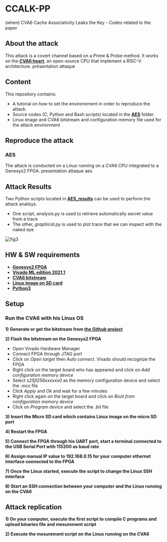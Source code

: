 # CCALK-PP
(when) CVA6 Cache Associativity Leaks the Key - Codes related to the paper

## About the attack
This attack is a covert channel based on a Prime & Probe method. It works on the [**CVA6 heart**](https://github.com/openhwgroup/cva6), an open-source CPU that implement a RISC-V architecture.
présentation attaque

  
## Content
This repository contains:
- A tutorial on how to set the environement in order to reproduce the attack.
- Source codes (C, Python and Bash scripts) located in the [**AES**](https://github.com/CCALK-work/CCALK/tree/main/AES) folder.
- Linux image and CVA6 bitstream and configuration memory file used for the attack environment 


## Reproduce the attack

### AES
The attack is conducted on a Linux running on a CVA6 CPU integrated to a Genesys2 FPGA. 
presentation attaque aes



## Attack Results
Two Python scripts located in [**AES_results**](https://github.com/CCALK-work/CCALK/tree/main/AES) can be used to perform the attack analisys.
- One script, *analysis.py* is used to retrieve automatically secret value from a trace
- The other, *graphical.py* is used to plot trace that we can inspect with the naked eye

![fig3](https://user-images.githubusercontent.com/108535913/176914938-ac5c12d5-455f-4283-b305-2368087d40ae.jpeg)

## HW & SW requirements
- [**Genesys2 FPGA**](https://digilent.com/reference/programmable-logic/genesys-2/reference-manual)
- [**Vivado ML edition 2021.1**](https://www.xilinx.com/support/download/index.html/content/xilinx/en/downloadNav/vivado-design-tools/2021-1.html)
- [**CVA6 bitstream**](https://github.com/openhwgroup/cva6#generating-a-bitstream)
- [**Linux image on SD card**](https://github.com/openhwgroup/cva6-sdk#linux)
- [**Python3**](https://www.python.org/downloads/release/python-3105/)


## Setup

### Run the CVA6 with his Linux OS
**1) Generate or get the bitstream from [**the Github project**](https://github.com/openhwgroup/cva6)**

**2) Flash the bitstream on the Genesys2 FPGA**
- Open Vivado Hardware Manager
- Connect FPGA through JTAG port
- Click on *Open target* then *Auto connect*. Vivado should recognize the FPGA
- Right click on the target board who has appeared and click on *Add configuration memory device*
- Select *s25fl256xxxxxx0* as the memory configuration device and select the *.mcs* file
- Click *Apply* and *Ok* and wait for a few minutes
- Right click again on the target board and click on *Boot from configuration memory device*
- Click on *Program device* and select the *.bit* file

**3) Insert the Micro SD card which contains Linux image on the micro SD port**

**4) Restart the FPGA**

**5) Connect the FPGA through his UART port, start a terminal connected to the USB Serial Port with 115200 as baud rate**

**6) Assign manual IP value to 192.168.0.15 for your computer ethernet interface connected to the FPGA**

**7) Once the Linux started, execute the script to change the Linux SSH interface**

**8) Start an SSH connection between your computer and the Linux running on the CVA6**


## Attack replication

**1) On your computer, execute the first script to compile C programs and upload binaries file and mesurement script**

**2) Execute the mesurement script on the Linux running on the CVA6**
